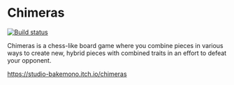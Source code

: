 # Chimeras

[![Build status](https://ci.appveyor.com/api/projects/status/dqk1titgc1g75i8o?svg=true)](https://ci.appveyor.com/project/benoxoft/chimeras)

Chimeras is a chess-like board game where you combine pieces in various ways to create new, hybrid pieces with combined traits in an effort to defeat your opponent.


https://studio-bakemono.itch.io/chimeras
